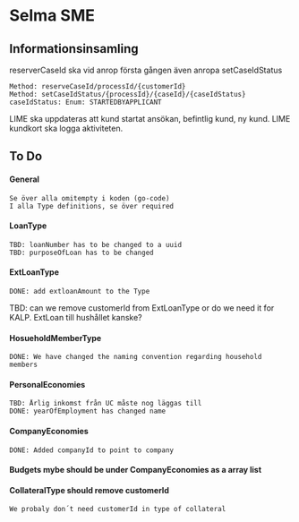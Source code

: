 # Selma SME

## Informationsinsamling

reserverCaseId ska vid anrop första gången även anropa setCaseIdStatus

	Method: reserveCaseId/processId/{customerId}
	Method: setCaseIdStatus/{processId}/{caseId}/{caseIdStatus}
	caseIdStatus: Enum: STARTEDBYAPPLICANT
	
LIME ska uppdateras att kund startat ansökan, befintlig kund, ny kund. LIME kundkort ska logga aktiviteten.



## To Do
#### General
	Se över alla omitempty i koden (go-code)
	I alla Type definitions, se över required
#### LoanType
	TBD: loanNumber has to be changed to a uuid
	TBD: purposeOfLoan has to be changed
	
#### ExtLoanType
	DONE: add extloanAmount to the Type
TBD: can we remove customerId from ExtLoanType or do we need it for KALP. ExtLoan till hushållet kanske?
	
#### HosueholdMemberType
	DONE: We have changed the naming convention regarding household members	
#### PersonalEconomies
	TBD: Årlig inkomst från UC måste nog läggas till
	DONE: yearOfEmployment has changed name

#### CompanyEconomies
	DONE: Added companyId to point to company

#### Budgets mybe should be under CompanyEconomies as a array list

#### CollateralType should remove customerId
	We probaly don´t need customerId in type of collateral
	